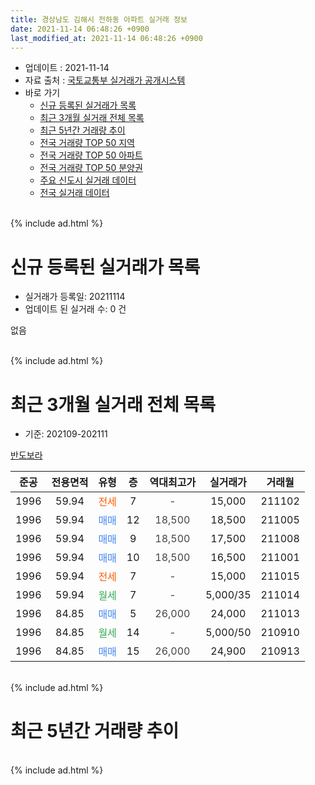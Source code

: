 ```yaml
---
title: 경상남도 김해시 전하동 아파트 실거래 정보
date: 2021-11-14 06:48:26 +0900
last_modified_at: 2021-11-14 06:48:26 +0900
---
```


* 업데이트 : 2021-11-14
* 자료 출처 : [국토교통부 실거래가 공개시스템](http://rt.molit.go.kr)
* 바로 가기
    * [신규 등록된 실거래가 목록](#신규-등록된-실거래가-목록)
    * [최근 3개월 실거래 전체 목록](#최근-3개월-실거래-전체-목록)
    * [최근 5년간 거래량 추이](#최근-5년간-거래량-추이)
    * [전국 거래량 TOP 50 지역](https://inasie.github.io/apt-trade-info/최근-3개월-전국에서-가장-거래가-많이-발생한-지역)
    * [전국 거래량 TOP 50 아파트](https://inasie.github.io/apt-trade-info/최근-3개월-전국에서-가장-거래가-많이-발생한-아파트)
    * [전국 거래량 TOP 50 분양권](https://inasie.github.io/apt-trade-info/최근-3개월-전국에서-가장-거래가-많이-발생한-분양권)
    * [주요 신도시 실거래 데이터](https://inasie.github.io/apt-trade-info/주요-신도시)
    * [전국 실거래 데이터](https://inasie.github.io/apt-trade-info/전국)
<br>
{% include ad.html %}
<br>

# 신규 등록된 실거래가 목록
* 실거래가 등록일: 20211114
* 업데이트 된 실거래 수: 0 건

없음

<br>
{% include ad.html %}
<br>

# 최근 3개월 실거래 전체 목록
* 기준: 202109-202111


[반도보라](https://search.naver.com/search.naver?query=%EA%B2%BD%EC%83%81%EB%82%A8%EB%8F%84+%EA%B9%80%ED%95%B4%EC%8B%9C+%EC%A0%84%ED%95%98%EB%8F%99+%EB%B0%98%EB%8F%84%EB%B3%B4%EB%9D%BC)

|준공|전용면적|유형|층|역대최고가|실거래가|거래월|
|:---:|:---:|:---:|:---:|:---:|:---:|:---:|
|1996|59.94|<span style="color:#ff5a00">전세</span>|7|<span style="color:#444444">-</span>|15,000|211102|
|1996|59.94|<span style="color:#4285f3">매매</span>|12|<span style="color:#444444">18,500</span>|18,500|211005|
|1996|59.94|<span style="color:#4285f3">매매</span>|9|<span style="color:#444444">18,500</span>|17,500|211008|
|1996|59.94|<span style="color:#4285f3">매매</span>|10|<span style="color:#444444">18,500</span>|16,500|211001|
|1996|59.94|<span style="color:#ff5a00">전세</span>|7|<span style="color:#444444">-</span>|15,000|211015|
|1996|59.94|<span style="color:#34a853">월세</span>|7|<span style="color:#444444">-</span>|5,000/35|211014|
|1996|84.85|<span style="color:#4285f3">매매</span>|5|<span style="color:#444444">26,000</span>|24,000|211013|
|1996|84.85|<span style="color:#34a853">월세</span>|14|<span style="color:#444444">-</span>|5,000/50|210910|
|1996|84.85|<span style="color:#4285f3">매매</span>|15|<span style="color:#444444">26,000</span>|24,900|210913|


<br>
{% include ad.html %}
<br>

# 최근 5년간 거래량 추이


<div style="width:100%;">
    <canvas id="deal_progress" height="200"></canvas>
</div>

<script>
new Chart(document.getElementById("deal_progress"), {
    type: 'line',
    data: {
        labels: ['201611','201612','201701','201702','201703','201704','201705','201706','201707','201708','201709','201710','201711','201712','201801','201802','201803','201804','201805','201806','201807','201808','201809','201810','201811','201812','201901','201902','201903','201904','201905','201906','201907','201908','201909','201910','201911','201912','202001','202002','202003','202004','202005','202006','202007','202008','202009','202010','202011','202012','202101','202102','202103','202104','202105','202106','202107','202108','202109','202110','202111'],
        datasets: [{
            label: '매매',
            pointRadius: 1,
            data: [0, 3, 3, 2, 3, 2, 0, 1, 3, 0, 1, 1, 1, 1, 0, 2, 4, 2, 0, 1, 0, 2, 1, 0, 0, 2, 0, 0, 2, 1, 1, 2, 3, 2, 2, 1, 1, 4, 0, 5, 0, 0, 3, 6, 2, 0, 3, 8, 4, 8, 3, 2, 2, 0, 8, 1, 2, 5, 1, 4, 0],
            borderColor: "rgba(255, 201, 14, 1)",
            backgroundColor: "rgba(255, 201, 14, 0.5)",
            fill: false,
            lineTension: 0
        },{
            label: '전월세',
            pointRadius: 1,
            data: [1, 0, 1, 1, 4, 0, 0, 0, 0, 2, 1, 1, 2, 0, 0, 0, 3, 3, 1, 1, 0, 0, 3, 2, 2, 1, 1, 3, 2, 1, 0, 1, 2, 0, 1, 1, 3, 0, 1, 0, 1, 3, 1, 0, 0, 3, 1, 0, 1, 0, 1, 0, 2, 2, 0, 0, 0, 0, 1, 2, 1],
            borderColor: "rgba(0, 141, 185, 1)",
            backgroundColor: "rgba(0, 141, 185, 0.5)",
            fill: false,
            lineTension: 0
        }
        ]
    },
    options: {
        responsive: true,
        title: {
            display: false
        },
        tooltips: {
            mode: 'index',
            intersect: false
        },
        hover: {
            mode: 'nearest',
            intersect: true
        },
        scales: {
            xAxes: [{
                display: true,
                scaleLabel: {
                    display: true,
                    labelString: '년/월'
                }
            }],
            yAxes: [{
                display: true,
                ticks: {
                    suggestedMin: 0,
                },
                scaleLabel: {
                    display: true,
                    labelString: '실거래 수'
                }
            }]
        }
    }
});

</script>


<br>
{% include ad.html %}
<br>

